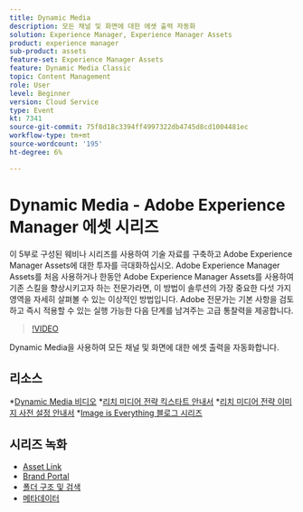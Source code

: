 ```yaml
---
title: Dynamic Media
description: 모든 채널 및 화면에 대한 에셋 출력 자동화
solution: Experience Manager, Experience Manager Assets
product: experience manager
sub-product: assets
feature-set: Experience Manager Assets
feature: Dynamic Media Classic
topic: Content Management
role: User
level: Beginner
version: Cloud Service
type: Event
kt: 7341
source-git-commit: 75f8d18c3394ff4997322db4745d8cd1004481ec
workflow-type: tm+mt
source-wordcount: '195'
ht-degree: 6%

---
```


# Dynamic Media - Adobe Experience Manager 에셋 시리즈

이 5부로 구성된 웨비나 시리즈를 사용하여 기술 자료를 구축하고 Adobe Experience Manager Assets에 대한 투자를 극대화하십시오. Adobe Experience Manager Assets를 처음 사용하거나 한동안 Adobe Experience Manager Assets를 사용하여 기존 스킬을 향상시키고자 하는 전문가라면, 이 방법이 솔루션의 가장 중요한 다섯 가지 영역을 자세히 살펴볼 수 있는 이상적인 방법입니다. Adobe 전문가는 기본 사항을 검토하고 즉시 적용할 수 있는 실행 가능한 다음 단계를 남겨주는 고급 통찰력을 제공합니다.

>[!VIDEO](https://video.tv.adobe.com/v/332132/?quality=12&learn=on&hidetitle=true)

Dynamic Media을 사용하여 모든 채널 및 화면에 대한 에셋 출력을 자동화합니다.

## 리소스

*[Dynamic Media 비디오](https://experienceleague.adobe.com/docs/experience-manager-learn/assets/dynamic-media/dynamic-media-overview-feature-video-use.html#dynamic-media)
*[리치 미디어 전략 킥스타트 안내서](https://www.adobe.com/content/dam/www/us/en/experience-manager/pdfs/dynamic-media-kickstart-guide-2019.pdf)
*[리치 미디어 전략 이미지 사전 설정 안내서](https://www.adobe.com/content/dam/www/us/en/experience-manager/pdfs/dynamic-media-image-preset-guide.pdf)
*[Image is Everything 블로그 시리즈](https://business.adobe.com/blog/basics/image-is-everything-part-1-has-your-rich-media-strategy-expired)

## 시리즈 녹화

* [Asset Link](asset-link.md)
* [Brand Portal](brand-portal.md)
* [폴더 구조 및 검색](folder-structure-search.md)
* [메타데이터](metadata.md)
